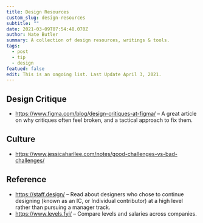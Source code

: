 ```yaml
---
title: Design Resources
custom_slug: design-resources
subtitle: ""
date: 2021-03-09T07:54:48.070Z
author: Nate Butler
summary: A collection of design resources, writings & tools.
tags:
  - post
  - tip
  - design
featued: false
edit: This is an ongoing list. Last Update April 3, 2021.
---
```


## Design Critique

- <https://www.figma.com/blog/design-critiques-at-figma/> – A great article on why critiques often feel broken, and a tactical approach to fix them.

## Culture

- <https://www.jessicaharllee.com/notes/good-challenges-vs-bad-challenges/>

## Reference

- <https://staff.design/> – Read about designers who chose to continue designing (known as an IC, or Individual contributor) at a high level rather than pursuing a manager track.
- <https://www.levels.fyi/> – Compare levels and salaries across companies.
